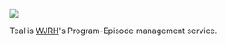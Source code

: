 ![](http://wjrh.org/teal-logo.png)

Teal is [WJRH](http://wjrh.org)'s Program-Episode management service.
